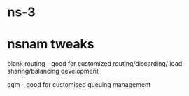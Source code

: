 # ns-3
nsnam tweaks
===================================

blank routing - good for customized routing/discarding/ load sharing/balancing development

aqm - good for customised queuing management
